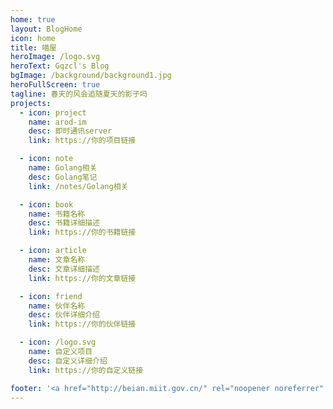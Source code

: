 ```yaml
---
home: true
layout: BlogHome
icon: home
title: 喵屋
heroImage: /logo.svg
heroText: Gqzcl's Blog
bgImage: /background/background1.jpg
heroFullScreen: true
tagline: 春天的风会追随夏天的影子吗
projects:
  - icon: project
    name: arod-im
    desc: 即时通讯server
    link: https://你的项目链接

  - icon: note
    name: Golang相关
    desc: Golang笔记
    link: /notes/Golang相关

  - icon: book
    name: 书籍名称
    desc: 书籍详细描述
    link: https://你的书籍链接

  - icon: article
    name: 文章名称
    desc: 文章详细描述
    link: https://你的文章链接

  - icon: friend
    name: 伙伴名称
    desc: 伙伴详细介绍
    link: https://你的伙伴链接

  - icon: /logo.svg
    name: 自定义项目
    desc: 自定义详细介绍
    link: https://你的自定义链接

footer: '<a href="http://beian.miit.gov.cn/" rel="noopener noreferrer" target="_blank">ICP备案号：苏ICP备19021780号</a> | <a href="/about/site.html">关于网站</a>'
---
```

